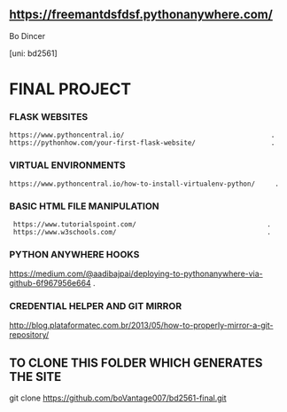 https://freemantdsfdsf.pythonanywhere.com/
---
Bo Dincer
 
[uni: bd2561]
 
# FINAL PROJECT
### FLASK WEBSITES ###
    https://www.pythoncentral.io/                                     .
	https://pythonhow.com/your-first-flask-website/                   .
### VIRTUAL ENVIRONMENTS ###
	https://www.pythoncentral.io/how-to-install-virtualenv-python/     .
### BASIC HTML FILE MANIPULATION ###
     https://www.tutorialspoint.com/                                 .
     https://www.w3schools.com/                                      .  
### PYTHON ANYWHERE HOOKS ### 
   https://medium.com/@aadibajpai/deploying-to-pythonanywhere-via-github-6f967956e664  .
### CREDENTIAL HELPER AND GIT MIRROR ### 
http://blog.plataformatec.com.br/2013/05/how-to-properly-mirror-a-git-repository/
## TO CLONE THIS FOLDER WHICH GENERATES THE SITE ##
git clone https://github.com/boVantage007/bd2561-final.git
